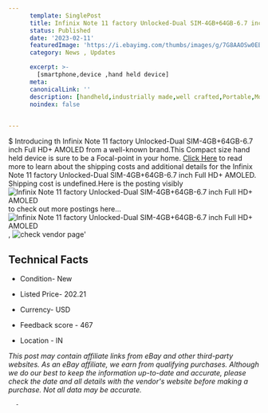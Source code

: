 ```yaml
---
      template: SinglePost
      title: Infinix Note 11 factory Unlocked-Dual SIM-4GB+64GB-6.7 inch Full HD+ AMOLED
      status: Published
      date: '2023-02-11'
      featuredImage: 'https://i.ebayimg.com/thumbs/images/g/7G8AAOSw0EBi7PKa/s-l225.jpg'
      category: News , Updates

      excerpt: >-
        [smartphone,device ,hand held device]
      meta:
      canonicalLink: ''
      description: [handheld,industrially made,well crafted,Portable,Mobile,Compact,Convenient,Lightweight,Maneuverable,Man-portable,Miniature,Carriable,Hand-held,Light,Holdable,Transportable,Mobile device,Pocket-sized,On-the-go,Wireless,Cordless,Compact size,Convenient size, smartphone,device ,hand held device]
      noindex: false
      

---
```

$
      Introducing th Infinix Note 11 factory Unlocked-Dual SIM-4GB+64GB-6.7 inch Full HD+ AMOLED from a well-known brand.This Compact size hand held device is sure to be a Focal-point in your home. [Click Here](https://www.ebay.com/itm/314097846066?hash=item4921b0c732%3Ag%3A7G8AAOSw0EBi7PKa&mkevt=1&mkcid=1&mkrid=711-53200-19255-0&campid=%253CePNCampaignId%253E&customid=%253CreferenceId%253E&toolid=10049) to read more to learn about the shipping costs and additional details for the Infinix Note 11 factory Unlocked-Dual SIM-4GB+64GB-6.7 inch Full HD+ AMOLED. Shipping cost is undefined.Here is the posting visibly ![Infinix Note 11 factory Unlocked-Dual SIM-4GB+64GB-6.7 inch Full HD+ AMOLED](https://i.ebayimg.com/thumbs/images/g/7G8AAOSw0EBi7PKa/s-l225.jpg) to check out more postings here... ![Infinix Note 11 factory Unlocked-Dual SIM-4GB+64GB-6.7 inch Full HD+ AMOLED](https://i.ebayimg.com/images/g/7G8AAOSw0EBi7PKa/s-l960.jpg), ![check vendor page](https://origin-galleryplus.ebayimg.com/ws/web/314097846066_2_0_1/225x225.jpg,https://origin-galleryplus.ebayimg.com/ws/web/314097846066_3_0_1/225x225.jpg,https://origin-galleryplus.ebayimg.com/ws/web/314097846066_4_0_1/225x225.jpg,https://origin-galleryplus.ebayimg.com/ws/web/314097846066_5_0_1/225x225.jpg,https://origin-galleryplus.ebayimg.com/ws/web/314097846066_6_0_1/225x225.jpg,https://origin-galleryplus.ebayimg.com/ws/web/314097846066_7_0_1/225x225.jpg,https://origin-galleryplus.ebayimg.com/ws/web/314097846066_8_0_1/225x225.jpg,https://origin-galleryplus.ebayimg.com/ws/web/314097846066_9_0_1/225x225.jpg)'

      

 ## Technical Facts 



     
      

 - Condition- New 


      

 - Listed Price- 202.21 


      

 - Currency- USD 


      

 - Feedback score - 467 


      

 - Location - IN 


      
      

 *_This post may contain affiliate links from eBay and other third-party websites. As an eBay affiliate, we earn from qualifying purchases. Although we do our best to keep the information up-to-date and accurate, please check the date and all details with the vendor's website before making a purchase. Not all data may be accurate._*




      -
